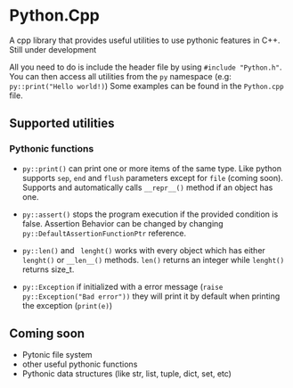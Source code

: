# Python.Cpp
A cpp library that provides useful utilities to use pythonic features in C++. Still under development

All you need to do is include the header file by using `#include "Python.h"`.
You can then access all utilities from the `py` namespace (e.g: `py::print("Hello world!)`)
Some examples can be found in the `Python.cpp` file.

## Supported utilities
### Pythonic functions
 - `py::print()` can print one or more items of the same type. Like python supports `sep`, `end` and `flush` parameters except for `file` (coming soon). Supports and automatically calls `__repr__()` method if an object has one.
   
 - `py::assert()` stops the program execution if the provided condition is false. Assertion Behavior can be changed by changing `py::DefaultAssertionFunctionPtr` reference.
   
 - `py::len()` and ` lenght()` works with every object which has either `lenght()` or `__len__()` methods. `len()` returns an integer while `lenght()` returns size_t.
   
 - `py::Exception` if initialized with a error message (`raise py::Exception("Bad error"))` they will print it by default when printing the exception (`print(e)`)

## Coming soon
 - Pytonic file system
 - other useful pythonic functions
 - Pythonic data structures (like str, list, tuple, dict, set, etc)
